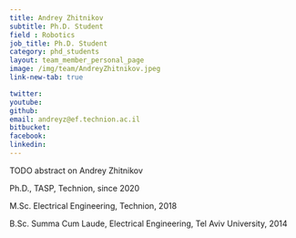 ```yaml
---
title: Andrey Zhitnikov
subtitle: Ph.D. Student
field : Robotics
job_title: Ph.D. Student
category: phd_students
layout: team_member_personal_page
image: /img/team/AndreyZhitnikov.jpeg
link-new-tab: true

twitter: 
youtube: 
github: 
email: andreyz@ef.technion.ac.il
bitbucket: 
facebook: 
linkedin: 
---
```


TODO abstract on Andrey Zhitnikov 

Ph.D., TASP, Technion, since 2020

M.Sc. Electrical Engineering, Technion, 2018

B.Sc. Summa Cum Laude, Electrical Engineering, Tel Aviv University, 2014


<!-- {% bibliography --query @*[year=2023] --group_by none %}
{% bibliography -q @*[c ~= {{ V. Indelman }}] %}
{% bibliography --sort authors %} -->

